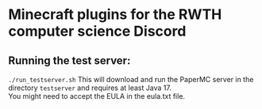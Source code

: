 # Minecraft plugins for the RWTH computer science Discord

## Running the test server:
`./run_testserver.sh`
This will download and run the PaperMC server in the directory `testserver` and requires at least Java 17.  
You might need to accept the EULA in the eula.txt file.  
